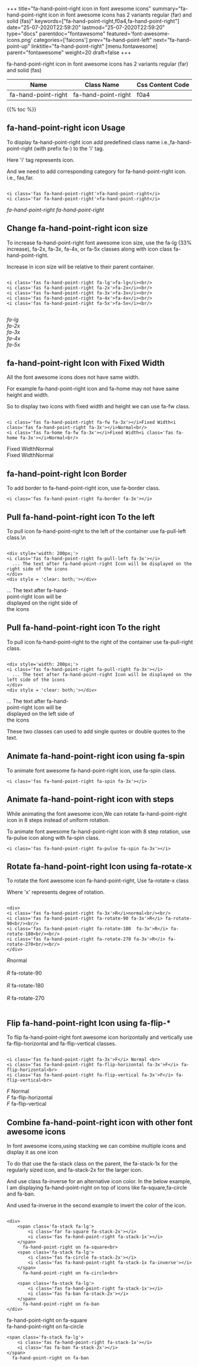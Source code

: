 +++
title="fa-hand-point-right icon in font awesome icons"
summary="fa-hand-point-right icon in font awesome icons has 2 variants regular (far) and solid (fas)"
keywords=["fa-hand-point-right,f0a4,fa-hand-point-right"]
date="25-07-2020T22:59:20"
lastmod="25-07-2020T22:59:20"
type="docs"
parentdoc="fontawesome"
featured='font-awesome-icons.png'
categories=['faicons']
prev="fa-hand-point-left"
next="fa-hand-point-up"
linktitle="fa-hand-point-right"
[menu.fontawesome]
parent="fontawesome"
weight=20
draft=false
+++


fa-hand-point-right icon in font awesome icons has 2 variants regular (far) and solid (fas)

<div class='table-responsive'><table class='table'><thead><tr><th>Name</th><th>Class Name</th><th>Css Content Code</th></tr></thead><tbody><tr><td>fa-hand-point-right</td><td>fa-hand-point-right</td><td>f0a4</td></tr></tbody></table></div>


{{% toc %}}


## fa-hand-point-right icon Usage

To display fa-hand-point-right icon add predefined class name i.e.,fa-hand-point-right (with prefix fa-) to the 'i' tag.

Here 'i' tag represents icon.

And we need to add corresponding category for fa-hand-point-right icon. i.e., fas,far.


```

<i class='fas fa-hand-point-right'>fa-hand-point-right</i>
<i class='far fa-hand-point-right'>fa-hand-point-right</i>
```

<i class='fas fa-hand-point-right'>fa-hand-point-right</i>
<i class='far fa-hand-point-right'>fa-hand-point-right</i>




## Change fa-hand-point-right icon size
To increase fa-hand-point-right font awesome icon size, use the fa-lg (33% increase), fa-2x, fa-3x, fa-4x, or fa-5x classes along with icon class fa-hand-point-right.

Increase in icon size will be relative to their parent container. 

```

<i class='fas fa-hand-point-right fa-lg'>fa-lg</i><br/>
<i class='fas fa-hand-point-right fa-2x'>fa-2x</i><br/>
<i class='fas fa-hand-point-right fa-3x'>fa-3x</i><br/>
<i class='fas fa-hand-point-right fa-4x'>fa-4x</i><br/>
<i class='fas fa-hand-point-right fa-5x'>fa-5x</i><br/>
            
```

<i class='fas fa-hand-point-right fa-lg'>fa-lg</i><br/>
<i class='fas fa-hand-point-right fa-2x'>fa-2x</i><br/>
<i class='fas fa-hand-point-right fa-3x'>fa-3x</i><br/>
<i class='fas fa-hand-point-right fa-4x'>fa-4x</i><br/>
<i class='fas fa-hand-point-right fa-5x'>fa-5x</i><br/>
            



## fa-hand-point-right Icon with Fixed Width 

All the font awesome icons does not have same width.

For example fa-hand-point-right icon and fa-home may not have same height and width.

So to display two icons with fixed width and height we can use fa-fw class.


```

<i class='fas fa-hand-point-right fa-fw fa-3x'></i>Fixed Width<i class='fas fa-hand-point-right fa-3x'></i>Normal<br/>
<i class='fas fa-home fa-fw fa-3x'></i>Fixed Width<i class='fas fa-home fa-3x'></i>Normal<br/>
```

<i class='fas fa-hand-point-right fa-fw fa-3x'></i>Fixed Width<i class='fas fa-hand-point-right fa-3x'></i>Normal<br/>
<i class='fas fa-home fa-fw fa-3x'></i>Fixed Width<i class='fas fa-home fa-3x'></i>Normal<br/>



## fa-hand-point-right Icon Border 

To add border to fa-hand-point-right icon, use fa-border class.


```
<i class='fas fa-hand-point-right fa-border fa-3x'></i>

```
<i class='fas fa-hand-point-right fa-border fa-3x'></i>





## Pull fa-hand-point-right icon To the left

To pull icon fa-hand-point-right to the left of the container use fa-pull-left class.\n

```

<div style='width: 200px;'>
<i class='fas fa-hand-point-right fa-pull-left fa-3x'></i>
  ... The text after fa-hand-point-right Icon will be displayed on the right side of the icons
</div>
<div style = 'clear: both;'></div>
```

<div style='width: 200px;'>
<i class='fas fa-hand-point-right fa-pull-left fa-3x'></i>
  ... The text after fa-hand-point-right Icon will be displayed on the right side of the icons
</div>
<div style = 'clear: both;'></div>




## Pull fa-hand-point-right icon To the right
To pull icon fa-hand-point-right to the right of the container use fa-pull-right class.

```

<div style='width: 200px;'>
<i class='fas fa-hand-point-right fa-pull-right fa-3x'></i>
  ... The text after fa-hand-point-right Icon will be displayed on the left side of the icons
</div>
<div style = 'clear: both;'></div>
```

<div style='width: 200px;'>
<i class='fas fa-hand-point-right fa-pull-right fa-3x'></i>
  ... The text after fa-hand-point-right Icon will be displayed on the left side of the icons
</div>
<div style = 'clear: both;'></div>

These two classes can used to add single quotes or double quotes to the text.


## Animate fa-hand-point-right icon using fa-spin
To animate font awesome fa-hand-point-right icon, use fa-spin class.

```
<i class='fas fa-hand-point-right fa-spin fa-3x'></i>
```
<i class='fas fa-hand-point-right fa-spin fa-3x'></i>




## Animate fa-hand-point-right icon with steps
While animating the font awesome icon,We can rotate fa-hand-point-right icon in 8 steps instead of uniform rotation.

To animate font awesome fa-hand-point-right icon with 8 step rotation, use fa-pulse icon along with fa-spin class.


```
<i class='fas fa-hand-point-right fa-pulse fa-spin fa-3x'></i>

```
<i class='fas fa-hand-point-right fa-pulse fa-spin fa-3x'></i>





## Rotate fa-hand-point-right Icon using fa-rotate-x
To rotate the font awesome icon fa-hand-point-right, Use fa-rotate-x class

Where 'x' represents degree of rotation.


```

<div>
<i class='fas fa-hand-point-right fa-3x'>R</i>normal<br/><br/>
<i class='fas fa-hand-point-right fa-rotate-90 fa-3x'>R</i> fa-rotate-90<br/><br/> 
<i class='fas fa-hand-point-right fa-rotate-180  fa-3x'>R</i> fa-rotate-180<br/><br/> 
<i class='fas fa-hand-point-right fa-rotate-270 fa-3x'>R</i> fa-rotate-270<br/><br/>
</div>
```

<div>
<i class='fas fa-hand-point-right fa-3x'>R</i>normal<br/><br/>
<i class='fas fa-hand-point-right fa-rotate-90 fa-3x'>R</i> fa-rotate-90<br/><br/> 
<i class='fas fa-hand-point-right fa-rotate-180  fa-3x'>R</i> fa-rotate-180<br/><br/> 
<i class='fas fa-hand-point-right fa-rotate-270 fa-3x'>R</i> fa-rotate-270<br/><br/>
</div>




## Flip fa-hand-point-right Icon using fa-flip-*
To flip fa-hand-point-right font awesome icon horizontally and vertically use fa-flip-horizontal and fa-flip-vertical classes. 

```

<i class='fas fa-hand-point-right fa-3x'>F</i> Normal <br>
<i class='fas fa-hand-point-right fa-flip-horizontal fa-3x'>F</i> fa-flip-horizontal<br>
<i class='fas fa-hand-point-right fa-flip-vertical fa-3x'>F</i> fa-flip-vertical<br>
```

<i class='fas fa-hand-point-right fa-3x'>F</i> Normal <br>
<i class='fas fa-hand-point-right fa-flip-horizontal fa-3x'>F</i> fa-flip-horizontal<br>
<i class='fas fa-hand-point-right fa-flip-vertical fa-3x'>F</i> fa-flip-vertical<br>




## Combine fa-hand-point-right icon with other font awesome icons
In font awesome icons,using stacking we can combine multiple icons and display it as one icon 

To do that use the fa-stack class on the parent, the fa-stack-1x for the regularly sized icon, and fa-stack-2x for the larger icon.

And use class fa-inverse for an alternative icon color. 
In the below example, I am displaying fa-hand-point-right on top of icons like fa-square,fa-circle and fa-ban.

And used fa-inverse in the second example to invert the color of the icon.

```

<div>
    <span class='fa-stack fa-lg'>
        <i class='far fa-square fa-stack-2x'></i>
        <i class='fas fa-hand-point-right fa-stack-1x'></i>
    </span>
      fa-hand-point-right on fa-square<br>
    <span class='fa-stack fa-lg'>
        <i class='fas fa-circle fa-stack-2x'></i>
        <i class='fas fa-hand-point-right fa-stack-1x fa-inverse'></i>
    </span>
      fa-hand-point-right on fa-circle<br>

    <span class='fa-stack fa-lg'>
        <i class='fas fa-hand-point-right fa-stack-1x'></i>
        <i class='fas fa-ban fa-stack-2x'></i>
    </span>
      fa-hand-point-right on fa-ban
</div>
```

<div>
    <span class='fa-stack fa-lg'>
        <i class='far fa-square fa-stack-2x'></i>
        <i class='fas fa-hand-point-right fa-stack-1x'></i>
    </span>
      fa-hand-point-right on fa-square<br>
    <span class='fa-stack fa-lg'>
        <i class='fas fa-circle fa-stack-2x'></i>
        <i class='fas fa-hand-point-right fa-stack-1x fa-inverse'></i>
    </span>
      fa-hand-point-right on fa-circle<br>

    <span class='fa-stack fa-lg'>
        <i class='fas fa-hand-point-right fa-stack-1x'></i>
        <i class='fas fa-ban fa-stack-2x'></i>
    </span>
      fa-hand-point-right on fa-ban
</div>






